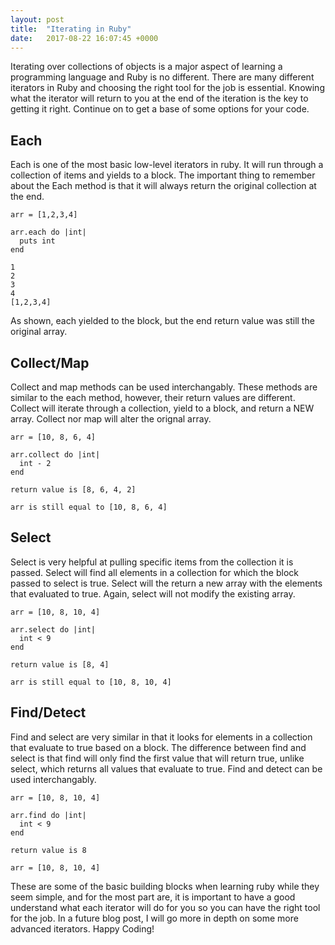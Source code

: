 ```yaml
---
layout: post
title:  "Iterating in Ruby"
date:   2017-08-22 16:07:45 +0000
---
```



Iterating over collections of objects is a major aspect of learning a programming language and Ruby is no different. There are many different iterators in Ruby and choosing the right tool for the job is essential. Knowing what the iterator will return to  you at the end of the iteration is the key to getting it right. Continue on to get a base of some options for your code.

## Each
Each is one of the most basic low-level iterators in ruby. It will run through a collection of items and yields to a block. The important thing to remember about the Each method is that it will always return the original collection at the end.

```
arr = [1,2,3,4]

arr.each do |int|
  puts int
end

1
2
3
4
[1,2,3,4]
```
As shown, each yielded to the block, but the end return value was still the original array.

## Collect/Map

Collect and map methods can be used interchangably. These methods are similar to the each method, however, their return values are different. Collect will iterate through a collection, yield to a block, and return a NEW array. Collect nor map will alter the orignal array.

```
arr = [10, 8, 6, 4]

arr.collect do |int|
  int - 2
end

return value is [8, 6, 4, 2]

arr is still equal to [10, 8, 6, 4]
```

## Select 
Select is very helpful at pulling specific items from the collection it is passed. Select will find all elements in a collection for which the block passed to select is true. Select will the return a new array with the elements that evaluated to true. Again, select will not modify the existing array.

```
arr = [10, 8, 10, 4]

arr.select do |int|
  int < 9
end 

return value is [8, 4]

arr is still equal to [10, 8, 10, 4]
```

## Find/Detect
Find and select are very similar in that it looks for elements in a collection that evaluate to true based on a block. The difference between find and select is that find will only find the first value that will return true, unlike select, which returns all values that evaluate to true. Find and detect can be used interchangably.

```
arr = [10, 8, 10, 4]

arr.find do |int|
  int < 9
end 

return value is 8

arr = [10, 8, 10, 4]
```

These are some of the basic building blocks when learning ruby while they seem simple, and for the most part are, it is important to have a good understand what each iterator will do for you so you can have the right tool for the job. In a future blog post, I will go more in depth on some more advanced iterators. Happy Coding!
